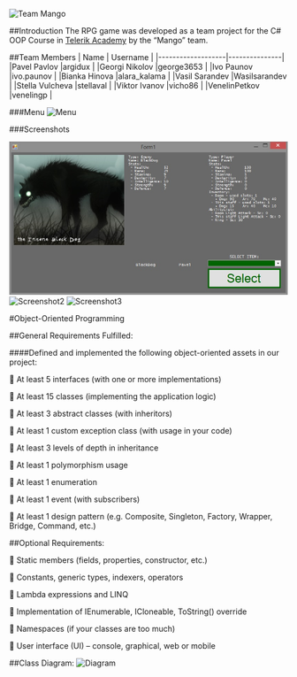 ![Team Mango](http://puu.sh/h4Qa2/9267fcef08.gif)

##Introduction
The RPG game was developed as a team project for the C# OOP Course in [Telerik Academy](http://telerikacademy.com/) by the “Mango” team.

##Team Members
| Name              | Username      |
|-------------------|---------------|
|Pavel Pavlov       |argidux        |
|Georgi Nikolov     |george3653     |
|Ivo Paunov         |ivo.paunov     |
|Bianka Hinova      |alara_kalama   |
|Vasil Sarandev     |Wasilsarandev  |
|Stella Vulcheva    |stellaval      |
|Viktor Ivanov      |vicho86        |
|VenelinPetkov      |venelingp      |



###Menu
![Menu](http://puu.sh/h5SWc/670b838460.png)


###Screenshots

![Screenshot1](https://github.com/TeamMangoTA/RPGGame-V1.0/blob/master/rpg_Game_V1/Media/Screens/screen1.jpg?raw=true)
![Screenshot2](http://puu.sh/h5T2x/668c9efba1.jpg?raw=true)
![Screenshot3](http://puu.sh/h5T0Y/896cca49c8.jpg?raw=true)


#Object-Oriented Programming

##General Requirements Fulfilled:

####Defined and implemented the following object-oriented assets in our project:

 At least 5 interfaces (with one or more implementations)

 At least 15 classes (implementing the application logic)

 At least 3 abstract classes (with inheritors)

 At least 1 custom exception class (with usage in your code)

 At least 3 levels of depth in inheritance

 At least 1 polymorphism usage

 At least 1 enumeration

 At least 1 event (with subscribers)

 At least 1 design pattern (e.g. Composite, Singleton, Factory, Wrapper, Bridge, Command, etc.)

##Optional Requirements:

 Static members (fields, properties, constructor, etc.)

 Constants, generic types, indexers, operators

 Lambda expressions and LINQ

 Implementation of IEnumerable<T>, ICloneable, ToString() override

 Namespaces (if your classes are too much)

 User interface (UI) – console, graphical, web or mobile

##Class Diagram:
![Diagram](http://puu.sh/h60Y4/114cdd95a1.png?raw=true)

